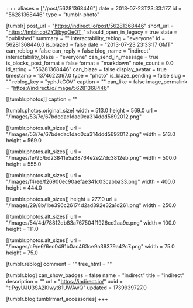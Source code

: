 +++
aliases = ["/post/56281368446"]
date = 2013-07-23T23:33:17Z
id = "56281368446"
type = "tumblr-photo"

[tumblr]
post_url = "https://indirect.io/post/56281368446"
short_url = "https://tmblr.co/ZY3jbyqQeOT_"
should_open_in_legacy = true
state = "published"
summary = ""
interactability_reblog = "everyone"
id = 56281368446.0
is_blazed = false
date = "2013-07-23 23:33:17 GMT"
can_reblog = false
can_reply = false
blog_name = "indirect"
interactability_blaze = "everyone"
can_send_in_message = true
is_blocks_post_format = false
format = "markdown"
note_count = 0.0
id_string = "56281368446"
can_blaze = false
display_avatar = true
timestamp = 1374622397.0
type = "photo"
is_blaze_pending = false
slug = ""
reblog_key = "yphJkCOV"
caption = ""
can_like = false
image_permalink = "https://indirect.io/image/56281368446"

[[tumblr.photos]]
caption = ""

[tumblr.photos.original_size]
width = 513.0
height = 569.0
url = "/images/53/7e/67bdedac1dad0ca314ddd5692012.png"

[[tumblr.photos.alt_sizes]]
url = "/images/53/7e/67bdedac1dad0ca314ddd5692012.png"
width = 513.0
height = 569.0

[[tumblr.photos.alt_sizes]]
url = "/images/fe/95/bd23841e5a38764e2e27dc3812eb.png"
width = 500.0
height = 555.0

[[tumblr.photos.alt_sizes]]
url = "/images/f4/ee/f26900ec90aefae341c03cabba33.png"
width = 400.0
height = 444.0

[[tumblr.photos.alt_sizes]]
height = 277.0
url = "/images/29/8b/1be396c26174d2ad392e32a1d261.png"
width = 250.0

[[tumblr.photos.alt_sizes]]
url = "/images/54/4d/78812db83a767504f1926cd2aa9c.png"
width = 100.0
height = 111.0

[[tumblr.photos.alt_sizes]]
url = "/images/c9/e6/6ec0491b0ac463ce9a39379a42c7.png"
width = 75.0
height = 75.0

[tumblr.reblog]
comment = ""
tree_html = ""

[tumblr.blog]
can_show_badges = false
name = "indirect"
title = "indirect"
description = ""
url = "https://indirect.io/"
uuid = "t:PgyUJU3SA2Klwyt81UWAwQ"
updated = 1739939727.0

[tumblr.blog.tumblrmart_accessories]
+++
